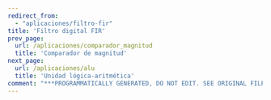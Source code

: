 ```yaml
---
redirect_from:
  - "aplicaciones/filtro-fir"
title: 'Filtro digital FIR'
prev_page:
  url: /aplicaciones/comparador_magnitud
  title: 'Comparador de magnitud'
next_page:
  url: /aplicaciones/alu
  title: 'Unidad lógica-aritmética'
comment: "***PROGRAMMATICALLY GENERATED, DO NOT EDIT. SEE ORIGINAL FILES IN /content***"
---
```

